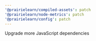 ```yaml
---
'@prairielearn/compiled-assets': patch
'@prairielearn/node-metrics': patch
'@prairielearn/config': patch
---
```


Upgrade more JavaScript dependencies
